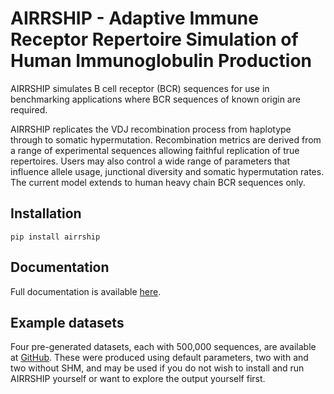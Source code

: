 # AIRRSHIP - Adaptive Immune Receptor Repertoire Simulation of Human Immunoglobulin Production

AIRRSHIP simulates B cell receptor (BCR) sequences for use in benchmarking applications where BCR sequences of known origin are required.

AIRRSHIP replicates the VDJ recombination process from haplotype through to somatic hypermutation. Recombination metrics are derived from a range of experimental sequences allowing faithful replication of true repertoires. Users may also control a wide range of parameters that influence allele usage, junctional diversity and somatic hypermutation rates. The current model extends to human heavy chain BCR sequences only. 

## Installation

```
pip install airrship
```

## Documentation

Full documentation is available [here](https://airrship.readthedocs.io). 

## Example datasets

Four pre-generated datasets, each with 500,000 sequences, are available at [GitHub](https://github.com/Cowanlab/airrship). These were produced using default parameters, two with and two without SHM, and may be used if you do not wish to install and run AIRRSHIP yourself or want to explore the output yourself first.
